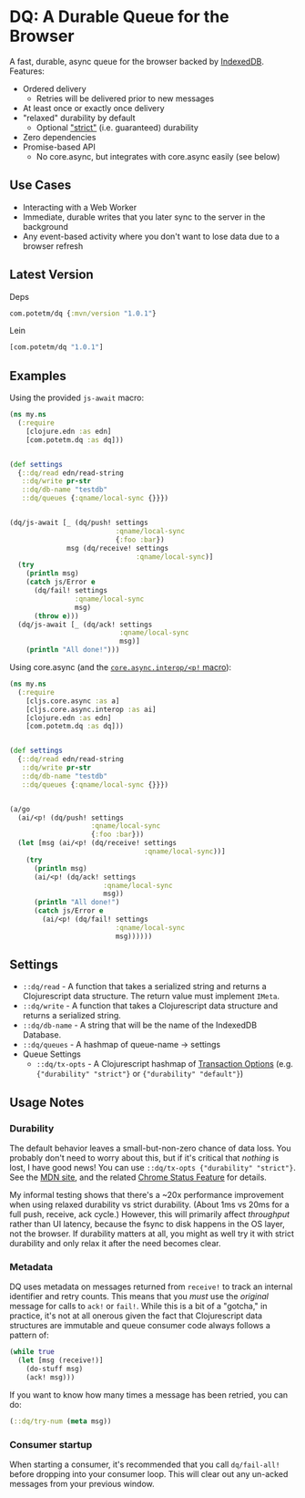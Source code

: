 # DQ: A Durable Queue for the Browser

A fast, durable, async queue for the browser backed by
[IndexedDB](https://developer.mozilla.org/en-US/docs/Web/API/IndexedDB_API).
Features:

* Ordered delivery
    * Retries will be delivered prior to new messages
* At least once or exactly once delivery
* "relaxed" durability by default
    * Optional ["strict"](https://developer.mozilla.org/en-US/docs/Web/API/IDBDatabase/transaction#options) (i.e. guaranteed) durability
* Zero dependencies
* Promise-based API
    * No core.async, but integrates with core.async easily (see below)

## Use Cases

* Interacting with a Web Worker
* Immediate, durable writes that you later sync to the server in the background
* Any event-based activity where you don't want to lose data due to a browser refresh

## Latest Version
Deps
```clj
com.potetm/dq {:mvn/version "1.0.1"}
```

Lein
```clj
[com.potetm/dq "1.0.1"]
```

## Examples

Using the provided `js-await` macro:

```clj
(ns my.ns
  (:require
    [clojure.edn :as edn]
    [com.potetm.dq :as dq]))


(def settings
  {::dq/read edn/read-string
   ::dq/write pr-str
   ::dq/db-name "testdb"
   ::dq/queues {:qname/local-sync {}}})


(dq/js-await [_ (dq/push! settings
                          :qname/local-sync
                          {:foo :bar})
              msg (dq/receive! settings
                               :qname/local-sync)]
  (try
    (println msg)
    (catch js/Error e
      (dq/fail! settings
                :qname/local-sync
                msg)
      (throw e)))
  (dq/js-await [_ (dq/ack! settings
                           :qname/local-sync
                           msg)]
    (println "All done!")))
```


Using core.async (and the [`core.async.interop/<p!` macro](https://clojurescript.org/guides/promise-interop#using-promises-with-core-async)):

```clj
(ns my.ns
  (:require
    [cljs.core.async :as a]
    [cljs.core.async.interop :as ai]
    [clojure.edn :as edn]
    [com.potetm.dq :as dq]))


(def settings
  {::dq/read edn/read-string
   ::dq/write pr-str
   ::dq/db-name "testdb"
   ::dq/queues {:qname/local-sync {}}})


(a/go
  (ai/<p! (dq/push! settings
                    :qname/local-sync
                    {:foo :bar}))
  (let [msg (ai/<p! (dq/receive! settings
                                 :qname/local-sync))]
    (try
      (println msg)
      (ai/<p! (dq/ack! settings
                       :qname/local-sync
                       msg))
      (println "All done!")
      (catch js/Error e
        (ai/<p! (dq/fail! settings
                          :qname/local-sync
                          msg))))))
```

## Settings
* `::dq/read` -  A function that takes a serialized string and returns a Clojurescript data structure. The return value must implement `IMeta`.
* `::dq/write` - A function that takes a Clojurescript data structure and returns a serialized string.
* `::dq/db-name` - A string that will be the name of the IndexedDB Database.
* `::dq/queues` - A hashmap of queue-name -> settings
* Queue Settings
    * `::dq/tx-opts` - A Clojurescript hashmap of [Transaction Options](https://developer.mozilla.org/en-US/docs/Web/API/IDBDatabase/transaction#options) (e.g. `{"durability" "strict"}` or `{"durability" "default"}`)

## Usage Notes
### Durability
The default behavior leaves a small-but-non-zero chance of data loss. You
probably don't need to worry about this, but if it's critical that _nothing_ is
lost, I have good news! You can use `::dq/tx-opts {"durability" "strict"}`. See
the [MDN site](https://developer.mozilla.org/en-US/docs/Web/API/IDBDatabase/transaction#options),
and the related [Chrome Status Feature](https://chromestatus.com/feature/5730701489995776) for details.

My informal testing shows that there's a ~20x performance improvement when using
relaxed durability vs strict durability. (About 1ms vs 20ms for a full push, receive,
ack cycle.) However, this will primarily affect _throughput_ rather than UI
latency, because the fsync to disk happens in the OS layer, not the browser. If
durability matters at all, you might as well try it with strict durability and
only relax it after the need becomes clear.

### Metadata
DQ uses metadata on messages returned from `receive!` to track an internal
identifier and retry counts. This means that you _must_ use the _original_
message for calls to `ack!` or `fail!`. While this is a bit of a "gotcha," in
practice, it's not at all onerous given the fact that Clojurescript data
structures are immutable and queue consumer code always follows a pattern of:

```clj
(while true
  (let [msg (receive!)]
    (do-stuff msg)
    (ack! msg)))
```

If you want to know how many times a message has been retried, you can do:

```clj
(::dq/try-num (meta msg))
```

### Consumer startup
When starting a consumer, it's recommended that you call `dq/fail-all!`
before dropping into your consumer loop. This will clear out any un-acked
messages from your previous window.
